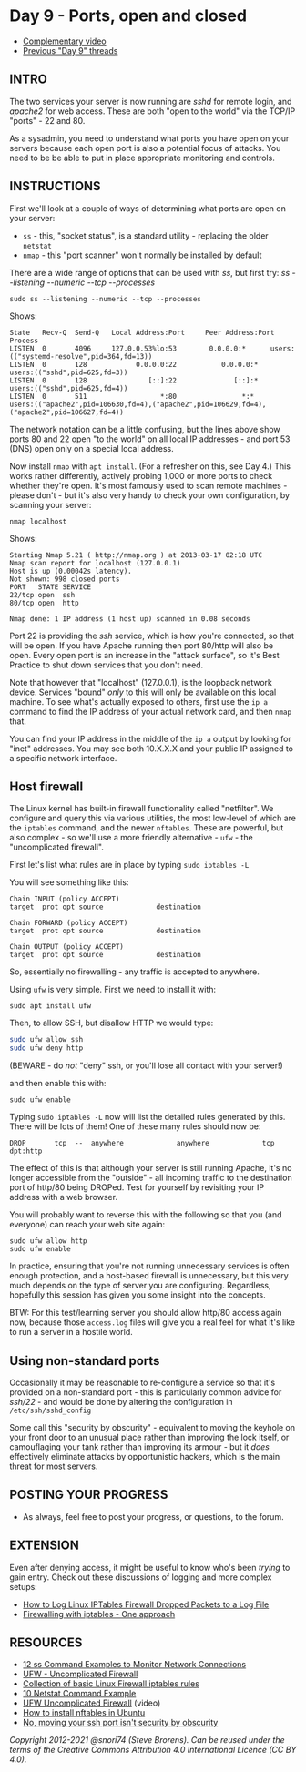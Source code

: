 # Day 9 - Ports, open and closed

* [Complementary video](https://youtu.be/47BWW-SyAa8)
* [Previous "Day 9" threads](https://www.reddit.com/r/linuxupskillchallenge/search/?q=Day%209&restrict_sr=1)

## INTRO

The two services your server is now running are *sshd* for remote login, and *apache2* for web access. These are both "open to the world" via the TCP/IP "ports" - 22 and 80.

As a sysadmin, you need to understand what ports you have open on your servers because each open port is also a potential focus of attacks. You need to be be able to put in place appropriate monitoring and controls.

## INSTRUCTIONS

First we'll look at a couple of ways of determining what ports are open on your server:

* `ss` - this, "socket status", is a standard utility - replacing the older `netstat`
* `nmap` - this "port scanner" won't normally be installed by default

There are a wide range of options that can be used with *ss*, but first try: *ss --listening --numeric --tcp --processes*

`sudo ss --listening --numeric --tcp --processes`

Shows:

```text
State   Recv-Q  Send-Q   Local Address:Port     Peer Address:Port  Process
LISTEN  0       4096     127.0.0.53%lo:53        0.0.0.0:*      users:(("systemd-resolve",pid=364,fd=13))
LISTEN  0       128            0.0.0.0:22           0.0.0.0:*      users:(("sshd",pid=625,fd=3))
LISTEN  0       128               [::]:22              [::]:*      users:(("sshd",pid=625,fd=4))
LISTEN  0       511                  *:80                *:*      users:(("apache2",pid=106630,fd=4),("apache2",pid=106629,fd=4),("apache2",pid=106627,fd=4))
```

The network notation can be a little confusing, but the lines above show ports 80 and 22 open "to the world" on all local IP addresses - and port 53 (DNS) open only on a special local address.

Now install `nmap` with `apt install`. (For a refresher on this, see Day 4.) This works rather differently, actively probing 1,000 or more ports to check whether they're open. It's most famously used to scan remote machines - please don't - but it's also very handy to check your own configuration, by scanning your server:

`nmap localhost`

Shows:

```text
Starting Nmap 5.21 ( http://nmap.org ) at 2013-03-17 02:18 UTC
Nmap scan report for localhost (127.0.0.1)
Host is up (0.00042s latency).
Not shown: 998 closed ports
PORT   STATE SERVICE
22/tcp open  ssh
80/tcp open  http

Nmap done: 1 IP address (1 host up) scanned in 0.08 seconds
```

Port 22 is providing the *ssh* service, which is how you're connected, so that will be open. If you have Apache running then port 80/http will also be open. Every open port is an increase in the "attack surface", so it's Best Practice to shut down services that you don't need.

Note that however that "localhost" (127.0.0.1), is the loopback network device. Services "bound" _only_ to this will only be available on this local machine. To see what's actually exposed to others, first use the `ip a` command to find the IP address of your actual network card, and then `nmap` that.

You can find your IP address in the middle of the `ip a` output by looking for "inet" addresses. You may see both 10.X.X.X and your public IP assigned to a specific network interface.

## Host firewall

The Linux kernel has built-in firewall functionality called "netfilter". We configure and query this via various utilities,  the most low-level of which are the `iptables` command, and the newer `nftables`. These are powerful, but also complex - so we'll use a more friendly alternative - `ufw` - the "uncomplicated firewall".

First let's list what rules are in place by typing `sudo iptables -L`

You will see something like this:

```text
Chain INPUT (policy ACCEPT)
target  prot opt source             destination

Chain FORWARD (policy ACCEPT)
target  prot opt source             destination

Chain OUTPUT (policy ACCEPT)
target  prot opt source             destination
```

So, essentially no firewalling - any traffic is accepted to anywhere.

Using `ufw` is very simple. First we need to install it with:

`sudo apt install ufw`

Then, to allow SSH, but disallow HTTP we would type:

```bash
sudo ufw allow ssh
sudo ufw deny http
```

(BEWARE - do _not_ "deny" ssh, or you'll lose all contact with your server!)

and then enable this with:

`sudo ufw enable`

Typing `sudo iptables -L` now will list the detailed rules generated by this. There will be lots of them! One of these many rules should now be:

```text
DROP       tcp  --  anywhere             anywhere             tcp dpt:http
```

The effect of this is that although your server is still running Apache, it's no longer accessible from the "outside" - all incoming traffic to the destination port of http/80 being DROPed. Test for yourself by revisiting your IP address with a web browser.

You will probably want to reverse this with the following so that you (and everyone) can reach your web site again:

```text
sudo ufw allow http
sudo ufw enable
```

In practice, ensuring that you're not running unnecessary services is often enough protection, and a host-based firewall is unnecessary, but this very much depends on the type of server you are configuring. Regardless, hopefully this session has given you some insight into the concepts.

BTW: For this test/learning server you should allow http/80 access again now, because those `access.log` files will give you a real feel for what it's like to run a server in a hostile world.

## Using non-standard ports

Occasionally it may be reasonable to re-configure a service so that it's provided on a non-standard port - this is particularly common advice for *ssh/22* - and would be done by altering the configuration in `/etc/ssh/sshd_config`

Some call this "security by obscurity" - equivalent to moving the keyhole on your front door to an unusual place rather than improving the lock itself, or camouflaging your tank rather than improving its armour - but it *does* effectively eliminate attacks by opportunistic hackers, which is the main threat for most servers.

## POSTING YOUR PROGRESS

* As always, feel free to post your progress, or questions, to the forum.

## EXTENSION

Even after denying access, it might be useful to know who's been *trying* to gain entry. Check out these discussions of logging and more complex setups:

* [How to Log Linux IPTables Firewall Dropped Packets to a Log File](http://www.thegeekstuff.com/2012/08/iptables-log-packets/)
* [Firewalling with iptables - One approach](http://www.pettingers.org/code/firewall.html)

## RESOURCES

* [12 ss Command Examples to Monitor Network Connections](https://www.tecmint.com/ss-command-examples-in-linux/)
* [UFW - Uncomplicated Firewall](https://help.ubuntu.com/community/UFW)
* [Collection of basic Linux Firewall iptables rules](http://linuxconfig.org/collection-of-basic-linux-firewall-iptables-rules)
* [10 Netstat Command Example](http://www.thegeekstuff.com/2010/03/netstat-command-examples/)
* [UFW Uncomplicated Firewall](http://www.youtube.com/watch?v=nc3A5Dy4xE0&feature=relmfu) (video)
* [How to install nftables in Ubuntu](https://www.liquidweb.com/kb/how-to-install-nftables-in-ubuntu/)
* [No, moving your ssh port isn't security by obscurity](https://danielmiessler.com/blog/no-moving-your-ssh-port-isnt-security-by-obscurity/)

*Copyright 2012-2021 @snori74 (Steve Brorens). Can be reused under the terms of the Creative Commons Attribution 4.0 International Licence (CC BY 4.0).*
